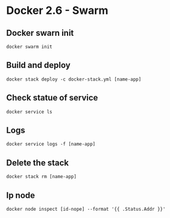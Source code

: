 # Docker 2.6 - Swarm

## Docker swarn init

```
docker swarm init
```

## Build and deploy

```
docker stack deploy -c docker-stack.yml [name-app]
```

## Check statue of service

```
docker service ls
```

## Logs

```
docker service logs -f [name-app]
```

## Delete the stack

```
docker stack rm [name-app]
```

## Ip node

```
docker node inspect [id-nope] --format '{{ .Status.Addr }}'  
```
